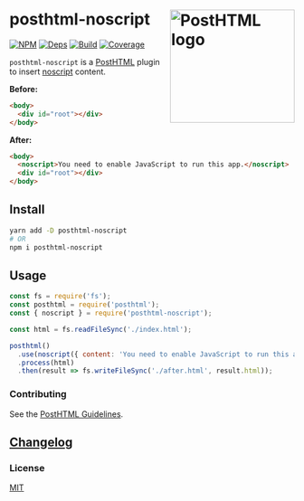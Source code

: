 # posthtml-noscript <img align="right" width="220" height="200" title="PostHTML logo" src="http://posthtml.github.io/posthtml/logo.svg">

[![NPM][npm]][npm-url]
[![Deps][deps]][deps-url]
[![Build][build]][build-badge]
[![Coverage][codecov-shield]][codecov]

`posthtml-noscript` is a [PostHTML](https://github.com/posthtml/posthtml) plugin to insert [noscript](https://developer.mozilla.org/en-US/docs/Web/HTML/Element/noscript) content.

**Before:**

```html
<body>
  <div id="root"></div>
</body>
```

**After:**

```html
<body>
  <noscript>You need to enable JavaScript to run this app.</noscript>
  <div id="root"></div>
</body>
```

## Install

```bash
yarn add -D posthtml-noscript
# OR
npm i posthtml-noscript
```

## Usage

```js
const fs = require('fs');
const posthtml = require('posthtml');
const { noscript } = require('posthtml-noscript');

const html = fs.readFileSync('./index.html');

posthtml()
  .use(noscript({ content: 'You need to enable JavaScript to run this app.' }))
  .process(html)
  .then(result => fs.writeFileSync('./after.html', result.html));
```

### Contributing

See the [PostHTML Guidelines](https://github.com/posthtml/posthtml/tree/master/docs).

## [Changelog](CHANGELOG.md)

### License

[MIT](LICENSE)

[npm]: https://img.shields.io/npm/v/posthtml-noscript.svg?color=blue
[npm-url]: https://npmjs.com/package/posthtml-noscript
[deps]: https://david-dm.org/metonym/posthtml-noscript.svg
[deps-url]: https://david-dm.org/metonym/posthtml-noscript
[build]: https://travis-ci.com/metonym/posthtml-noscript.svg?branch=master
[build-badge]: https://travis-ci.com/metonym/posthtml-noscript
[codecov]: https://codecov.io/gh/metonym/posthtml-noscript
[codecov-shield]: https://img.shields.io/codecov/c/github/metonym/posthtml-noscript.svg
